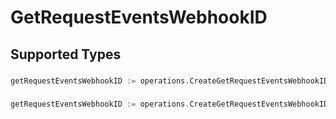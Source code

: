 # GetRequestEventsWebhookID


## Supported Types

### 

```go
getRequestEventsWebhookID := operations.CreateGetRequestEventsWebhookIDStr(string{/* values here */})
```

### 

```go
getRequestEventsWebhookID := operations.CreateGetRequestEventsWebhookIDArrayOfstr([]string{/* values here */})
```

